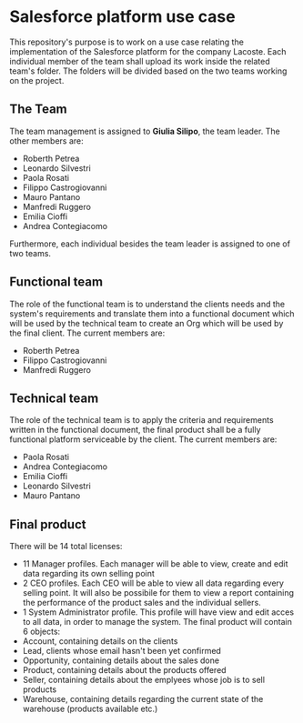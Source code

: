 # Salesforce platform use case 
This repository's purpose is to work on a use case relating the implementation of the Salesforce platform for the company Lacoste. 
Each individual member of the team shall upload its work inside the related team's folder. The folders will be divided based on the two teams working on the project.

## The Team
The team management is assigned to **Giulia Silipo**, the team leader.
The other members are:
* Roberth Petrea 
* Leonardo Silvestri
* Paola Rosati
* Filippo Castrogiovanni
* Mauro Pantano
* Manfredi Ruggero
* Emilia Cioffi
* Andrea Contegiacomo
  
Furthermore, each individual besides the team leader is assigned to one of two teams.

## Functional team
The role of the functional team is to understand the clients needs and the system's requirements and 
translate them into a functional document which will be used by the technical team to create an Org
which will be used by the final client.
The current members are:
* Roberth Petrea
* Filippo Castrogiovanni
* Manfredi Ruggero

## Technical team
The role of the technical team is to apply the criteria and requirements written in the functional document, 
the final product shall be a fully functional platform serviceable by the client.
The current members are:
* Paola Rosati
* Andrea Contegiacomo
* Emilia Cioffi
* Leonardo Silvestri
* Mauro Pantano

## Final product
There will be 14 total licenses:
* 11 Manager profiles. Each manager will be able to view, create and edit data regarding its own selling point
* 2 CEO profiles. Each CEO will be able to view all data regarding every selling point. It will also be possibile for them to view a report containing the performance of the product sales and the individual sellers.
* 1 System Administrator profile. This profile will have view and edit acces to all data, in order to manage the system.
The final product will contain 6 objects:
* Account, containing details on the clients
* Lead, clients whose email hasn't been yet confirmed
* Opportunity, containing details about the sales done
* Product, containing details about the products offered
* Seller, containing details about the emplyees whose job is to sell products
* Warehouse, containing details regarding the current state of the warehouse (products available etc.)


  

